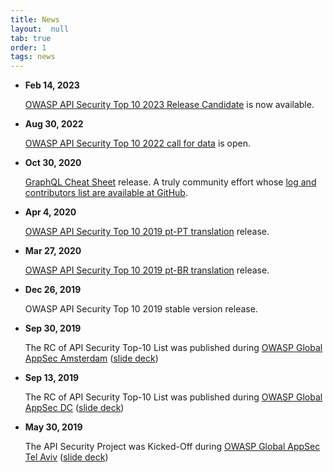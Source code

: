 ```yaml
---
title: News
layout:  null
tab: true
order: 1
tags: news
---
```


* **Feb 14, 2023**

  [OWASP API Security Top 10 2023 Release Candidate][2023rc-announcement] is
  now available.
* **Aug 30, 2022**

  [OWASP API Security Top 10 2022 call for data](announcements/cfd/2022/)
  is open.
* **Oct 30, 2020**

  [GraphQL Cheat Sheet][graphql-cs] release.
  A truly community effort whose [log and contributors list are available at
  GitHub][graphql-cs-pr].
* **Apr 4, 2020**

  [OWASP API Security Top 10 2019 pt-PT translation][top10-pt-PT] release.
* **Mar 27, 2020**

  [OWASP API Security Top 10 2019 pt-BR translation][top10-pt-BR] release.
* **Dec 26, 2019**

  OWASP API Security Top 10 2019 stable version release.
* **Sep 30, 2019**

  The RC of API Security Top-10 List was published during [OWASP Global AppSec
  Amsterdam][ams] ([slide deck][ams-slides])
* **Sep 13, 2019**

  The RC of API Security Top-10 List was published during [OWASP Global AppSec
  DC][dc] ([slide deck][dc-slides])
* **May 30, 2019**

  The API Security Project was Kicked-Off during [OWASP Global AppSec Tel
  Aviv][telaviv] ([slide deck][telaviv-slides])

[ams]: https://ams.globalappsec.org/
[ams-slides]: https://github.com/OWASP/www-project-api-security/raw/master/assets/presentations/api-security-top10-rc-global-appsec-ams.pdf
[dc]: https://dc.globalappsec.org/
[dc-slides]: https://github.com/OWASP/www-project-api-security/raw/master/assets/presentations/api-security-top10.pdf
[telaviv]: https://telaviv.appsecglobal.org/
[telaviv-slides]: https://github.com/OWASP/www-project-api-security/raw/master/assets/presentations/owasp-api-security-project-kick-off.pdf
[top10-pt-BR]: https://github.com/OWASP/API-Security/raw/master/2019/pt-br/dist/owasp-api-security-top-10-pt-br.pdf
[top10-pt-PT]: https://github.com/OWASP/API-Security/raw/master/2019/pt-pt/dist/owasp-api-security-top-10.pdf
[graphql-cs]: https://cheatsheetseries.owasp.org/cheatsheets/GraphQL_Cheat_Sheet.html
[graphql-cs-pr]: https://github.com/OWASP/CheatSheetSeries/pull/434
[2023rc-announcement]: announcements/2023/02/api-top10-2023rc
